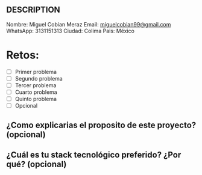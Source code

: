 ## DESCRIPTION

Nombre: Miguel Cobian Meraz
Email: miguelcobian99@gmail.com
WhatsApp: 3131151313
Ciudad: Colima
Pais: México

# Retos:
  - [ ] Primer problema
  - [ ] Segundo problema
  - [ ] Tercer problema
  - [ ] Cuarto problema
  - [ ] Quinto problema
  - [ ] Opcional

## ¿Como explicarias el proposito de este proyecto? (opcional)


## ¿Cuál es tu stack tecnológico preferido? ¿Por qué? (opcional)
